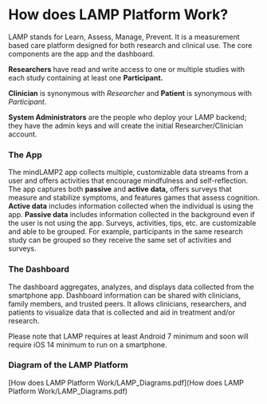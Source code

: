 # How does LAMP Platform Work?

LAMP stands for Learn, Assess, Manage, Prevent. It is a measurement based care platform designed for both research and clinical use. The core components are the app and the dashboard.

**Researchers** have read and write access to one or multiple studies with each study containing at least one **Participant.**

**Clinician** is synonymous with *Researcher* and **Patient** is synonymous with *Participant*.

**System Administrators** are the people who deploy your LAMP backend; they have the admin keys and will create the initial Researcher/Clinician account.

### The App

The mindLAMP2 app collects multiple, customizable data streams from a user and offers activities that encourage mindfulness and self-reflection. The app captures both **passive** and **active** **data,** offers surveys that measure and stabilize symptoms, and features games that assess cognition. **Active data** includes information collected when the individual is using the app. **Passive data** includes information collected in the background even if the user is not using the app. Surveys, activities, tips, etc. are customizable and able to be grouped. For example, participants in the same research study can be grouped so they receive the same set of activities and surveys.

### The Dashboard

The dashboard aggregates, analyzes, and displays data collected from the smartphone app. Dashboard information can be shared with clinicians, family members, and trusted peers. It allows clinicians, researchers, and patients to visualize data that is collected and aid in treatment and/or research.

Please note that LAMP requires at least Android 7 minimum and soon will require iOS 14 minimum to run on a smartphone.

### Diagram of the LAMP Platform

[How does LAMP Platform Work/LAMP_Diagrams.pdf](How does LAMP Platform Work/LAMP_Diagrams.pdf)